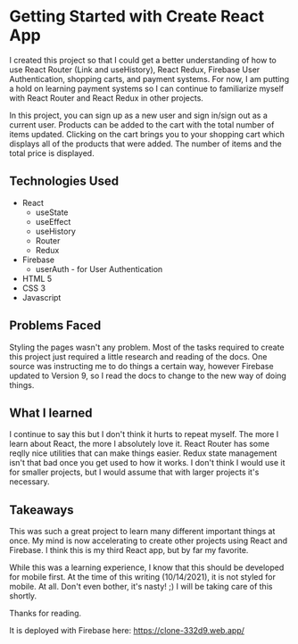 # Getting Started with Create React App

I created this project so that I could get a better understanding of how to use React Router (Link and useHistory), React Redux, Firebase User Authentication, shopping carts, and payment systems. For now, I am putting a hold on learning payment systems so I can continue to familiarize myself with React Router and React Redux in other projects.

In this project, you can sign up as a new user and sign in/sign out as a current user. Products can be added to the cart with the total number of items updated. Clicking on the cart brings you to your shopping cart which displays all of the products that were added. The number of items and the total price is displayed.

## Technologies Used

* React
  * useState
  * useEffect
  * useHistory
  * Router
  * Redux
* Firebase
  * userAuth - for User Authentication
* HTML 5
* CSS 3
* Javascript

## Problems Faced

Styling the pages wasn't any problem. Most of the tasks required to create this project just required a little research and reading of the docs. One source was instructing me to do things a certain way, however Firebase updated to Version 9, so I read the docs to change to the new way of doing things.

## What I learned

I continue to say this but I don't think it hurts to repeat myself. The more I learn about React, the more I absolutely love it. React Router has some reqlly nice utilities that can make things easier. Redux state management isn't that bad once you get used to how it works. I don't think I would use it for smaller projects, but I would assume that with larger projects it's necessary.

## Takeaways

This was such a great project to learn many different important things at once. My mind is now accelerating to create other projects using React and Firebase. I think this is my third React app, but by far my favorite.

While this was a learning experience, I know that this should be developed for mobile first. At the time of this writing (10/14/2021), it is not styled for mobile. At all. Don't even bother, it's nasty!  ;)  I will be taking care of this shortly.

Thanks for reading.

It is deployed with Firebase here: https://clone-332d9.web.app/
